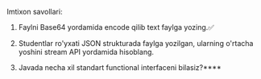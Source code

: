Imtixon savollari:

1. Faylni Base64 yordamida encode qilib text faylga yozing.✅

2. Studentlar ro'yxati JSON strukturada faylga yozilgan, ularning o'rtacha yoshini stream API yordamida hisoblang.

3. Javada necha xil standart functional interfaceni bilasiz?****